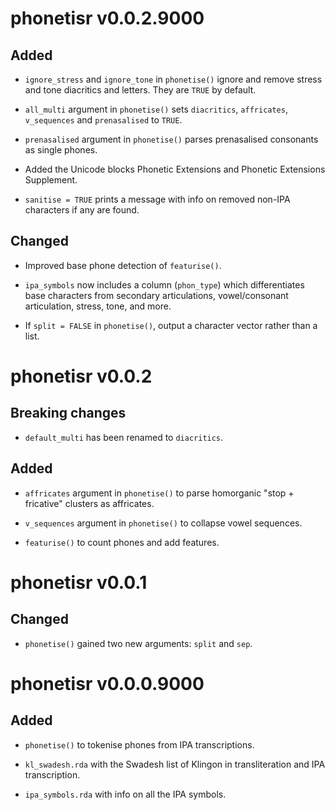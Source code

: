 # phonetisr v0.0.2.9000

## Added

* `ignore_stress` and `ignore_tone` in `phonetise()` ignore and remove stress and tone diacritics and letters. They are `TRUE` by default.

* `all_multi` argument in `phonetise()` sets `diacritics`, `affricates`, `v_sequences` and `prenasalised` to `TRUE`.

* `prenasalised` argument in `phonetise()` parses prenasalised consonants as single phones.

* Added the Unicode blocks Phonetic Extensions and Phonetic Extensions Supplement.

* `sanitise = TRUE` prints a message with info on removed non-IPA characters if any are found.

## Changed

* Improved base phone detection of `featurise()`.

* `ipa_symbols` now includes a column (`phon_type`) which differentiates base characters from secondary articulations, vowel/consonant articulation, stress, tone, and more.

* If `split = FALSE` in `phonetise()`, output a character vector rather than a list.




# phonetisr v0.0.2

## Breaking changes

* `default_multi` has been renamed to `diacritics`.

## Added

* `affricates` argument in `phonetise()` to parse homorganic "stop + fricative" clusters as affricates.

* `v_sequences` argument in `phonetise()` to collapse vowel sequences.

* `featurise()` to count phones and add features.


# phonetisr v0.0.1

## Changed

* `phonetise()` gained two new arguments: `split` and `sep`.




# phonetisr v0.0.0.9000

## Added

* `phonetise()` to tokenise phones from IPA transcriptions.

* `kl_swadesh.rda` with the Swadesh list of Klingon in transliteration and IPA transcription.

* `ipa_symbols.rda` with info on all the IPA symbols.
